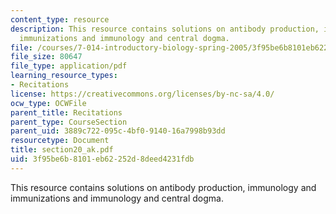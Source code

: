 ```yaml
---
content_type: resource
description: This resource contains solutions on antibody production, immunology and
  immunizations and immunology and central dogma.
file: /courses/7-014-introductory-biology-spring-2005/3f95be6b8101eb62252d8deed4231fdb_section20_ak.pdf
file_size: 80647
file_type: application/pdf
learning_resource_types:
- Recitations
license: https://creativecommons.org/licenses/by-nc-sa/4.0/
ocw_type: OCWFile
parent_title: Recitations
parent_type: CourseSection
parent_uid: 3889c722-095c-4bf0-9140-16a7998b93dd
resourcetype: Document
title: section20_ak.pdf
uid: 3f95be6b-8101-eb62-252d-8deed4231fdb
---
```

This resource contains solutions on antibody production, immunology and immunizations and immunology and central dogma.
